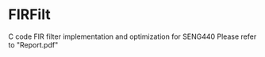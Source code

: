 # FIRFilt
C code FIR filter implementation and optimization for SENG440
Please refer to "Report.pdf"
